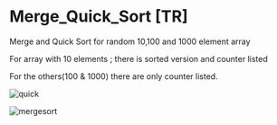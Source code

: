 # Merge_Quick_Sort [TR]
<p>Merge and Quick Sort for random 10,100 and 1000 element array </p>
<p>For array with 10 elements ; there is sorted version and counter listed</p>
<p>For the others(100 & 1000) there are only counter listed.</p>

![quick](https://user-images.githubusercontent.com/14100141/43040144-d8297bda-8d44-11e8-9111-78ae7b4ce8f4.png)

![mergesort](https://user-images.githubusercontent.com/14100141/43039853-adc11cfa-8d3e-11e8-9e68-ea0eeb243c10.png)

